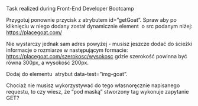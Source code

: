 Task realized during Front-End Developer Bootcamp

Przygotuj ponownie przycisk z atrybutem id=”getGoat”. Spraw aby po kliknięciu w niego dodany został dynamicznie element <img> o src podanym niżej:
https://placegoat.com/

Nie wystarczy jednak sam adres powyżej - musisz jeszcze dodać do ścieżki informacje o rozmiarze w następującym formacie: https://placegoat.com/szerokosc/wysokosc gdzie szerokość powinna być równa 300px, a wysokość 200px. 

Dodaj do elementu <img> atrybut data-test=”img-goat”.

Chociaż nie musisz wykorzystywać do tego własnoręcznie napisanego requestu, to czy wiesz, że “pod maską” stworzony tag wykonuje zapytanie GET?
